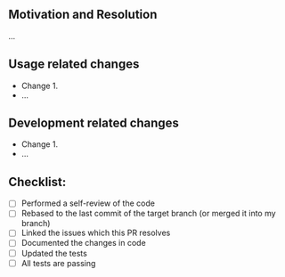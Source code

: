 ## Motivation and Resolution

...


## Usage related changes

<!-- How the changes from this PR affect users. -->

- Change 1.
- ...

## Development related changes

<!-- How these changes affect the developers of this project - e.g. changes in testing or CI/CD. -->

- Change 1.
- ...

## Checklist:

- [ ] Performed a self-review of the code
- [ ] Rebased to the last commit of the target branch (or merged it into my branch)
- [ ] Linked the issues which this PR resolves
- [ ] Documented the changes in code
- [ ] Updated the tests
- [ ] All tests are passing